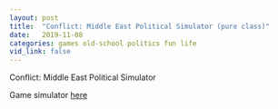 ```yaml
---
layout: post
title:  "Conflict: Middle East Political Simulator (pure class)"
date:   2019-11-08
categories: games old-school politics fun life
vid_link: false
---
```


Conflict: Middle East Political Simulator

Game simulator [here]

[here]: //archive.org/details/conflict_201509

